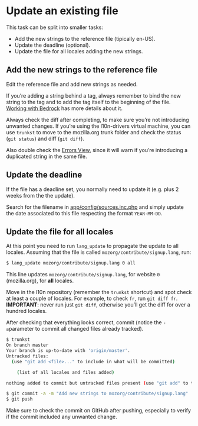 # Update an existing file

This task can be split into smaller tasks:
* Add the new strings to the reference file (tipically en-US).
* Update the deadline (optional).
* Update the file for all locales adding the new strings.

## Add the new strings to the reference file

Edit the reference file and add new strings as needed.

If you’re adding a string behind a tag, always remember to bind the new string to the tag and to add the tag itself to the beginning of the file. [Working with Bedrock](/products/mozilla_org/working_bedrock.md) has more details about it.

Always check the diff after completing, to make sure you’re not introducing unwanted changes. If you’re using the l10n-drivers virtual machine, you can use `trunkst` to move to the mozilla.org trunk folder and check the status (`git status`) and diff (`git diff`).

Also double check the [Errors View](https://l10n.mozilla-community.org/langchecker/?action=errors), since it will warn if you’re introducing a duplicated string in the same file.

## Update the deadline

If the file has a deadline set, you normally need to update it (e.g. plus 2 weeks from the the update).

Search for the filename in [app/config/sources.inc.php](https://github.com/mozilla-l10n/langchecker/blob/master/app/config/sources.inc.php) and simply update the date associated to this file respecting the format `YEAR-MM-DD`.

## Update the file for all locales

At this point you need to run `lang_update` to propagate the update to all locales. Assuming that the file is called `mozorg/contribute/signup.lang`, run:

```BASH
$ lang_update mozorg/contribute/signup.lang 0 all
```

This line updates `mozorg/contribute/signup.lang`, for website `0` (mozilla.org), for **all** locales.

Move in the l10n repository (remember the `trunkst` shortcut) and spot check at least a couple of locales. For example, to check `fr`, run `git diff fr`. **IMPORTANT**: never run just `git diff`, otherwise you’ll get the diff for over a hundred locales.

After checking that everything looks correct, commit (notice the `-a`parameter to commit all changed files already tracked).

```BASH
$ trunkst
On branch master
Your branch is up-to-date with 'origin/master'.
Untracked files:
  (use "git add <file>..." to include in what will be committed)

	(list of all locales and files added)

nothing added to commit but untracked files present (use "git add" to track)

$ git commit -a -m "Add new strings to mozorg/contribute/signup.lang"
$ git push
```

Make sure to check the commit on GitHub after pushing, especially to verify if the commit included any unwanted change.
